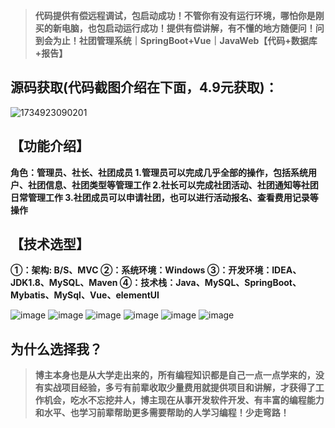 > **代码提供有偿远程调试，包启动成功！不管你有没有运行环境，哪怕你是刚买的新电脑，也包启动运行成功！提供有偿讲解，有不懂的地方随便问！问到会为止！社团管理系统｜SpringBoot+Vue｜JavaWeb【代码+数据库+报告】**
## 源码获取(代码截图介绍在下面，4.9元获取)：
![1734923090201](https://github.com/user-attachments/assets/c2293d53-d6c7-4991-b345-664cb9ddd865)


## 【功能介绍】
**角色：管理员、社长、社团成员
1.管理员可以完成几乎全部的操作，包括系统用户、社团信息、社团类型等管理工作
2.社长可以完成社团活动、社团通知等社团日常管理工作
3.社团成员可以申请社团，也可以进行活动报名、查看费用记录等操作**
## 【技术选型】
**①：架构: B/S、MVC
②：系统环境：Windows
③：开发环境：IDEA、JDK1.8、MySQL、Maven
④：技术栈：Java、MySQL、SpringBoot、Mybatis、MySql、Vue、elementUI**

![image](https://github.com/user-attachments/assets/600fb93a-654d-45a8-b3e4-74c2fdd3c3e3)
![image](https://github.com/user-attachments/assets/7a6ec176-a484-4a1c-a030-d1a18a4af517)
![image](https://github.com/user-attachments/assets/66fcedfe-8d9c-4599-8f1c-63a6db9d4c55)
![image](https://github.com/user-attachments/assets/855d6ddf-557c-4e17-b82c-ed29107c94fa)
![image](https://github.com/user-attachments/assets/0518ee70-6bfb-4a95-9776-ecabb280ab82)
![image](https://github.com/user-attachments/assets/e06eedbe-95f7-48e7-a2e7-6aa6f44b68f2)

## 为什么选择我？

> **博主本身也是从大学走出来的，所有编程知识都是自己一点一点学来的，没有实战项目经验，多亏有前辈收取少量费用就提供项目和讲解，才获得了工作机会，吃水不忘挖井人，博主现在从事开发软件开发、有丰富的编程能力和水平、也学习前辈帮助更多需要帮助的人学习编程！少走弯路！**

